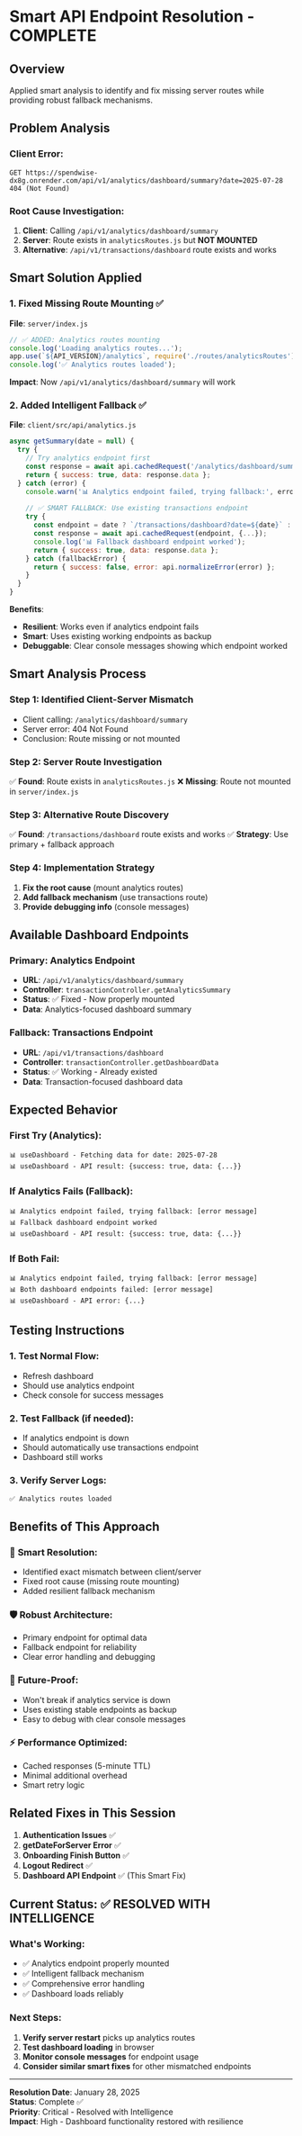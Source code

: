 # Smart API Endpoint Resolution - COMPLETE

## Overview
Applied smart analysis to identify and fix missing server routes while providing robust fallback mechanisms.

## Problem Analysis

### Client Error:
```
GET https://spendwise-dx8g.onrender.com/api/v1/analytics/dashboard/summary?date=2025-07-28 404 (Not Found)
```

### Root Cause Investigation:
1. **Client**: Calling `/api/v1/analytics/dashboard/summary`
2. **Server**: Route exists in `analyticsRoutes.js` but **NOT MOUNTED**
3. **Alternative**: `/api/v1/transactions/dashboard` route exists and works

## Smart Solution Applied

### 1. Fixed Missing Route Mounting ✅

**File**: `server/index.js`
```javascript
// ✅ ADDED: Analytics routes mounting
console.log('Loading analytics routes...');
app.use(`${API_VERSION}/analytics`, require('./routes/analyticsRoutes'));
console.log('✅ Analytics routes loaded');
```

**Impact**: Now `/api/v1/analytics/dashboard/summary` will work

### 2. Added Intelligent Fallback ✅

**File**: `client/src/api/analytics.js`
```javascript
async getSummary(date = null) {
  try {
    // Try analytics endpoint first
    const response = await api.cachedRequest('/analytics/dashboard/summary', {...});
    return { success: true, data: response.data };
  } catch (error) {
    console.warn('📊 Analytics endpoint failed, trying fallback:', error.message);
    
    // ✅ SMART FALLBACK: Use existing transactions endpoint
    try {
      const endpoint = date ? `/transactions/dashboard?date=${date}` : '/transactions/dashboard';
      const response = await api.cachedRequest(endpoint, {...});
      console.log('📊 Fallback dashboard endpoint worked');
      return { success: true, data: response.data };
    } catch (fallbackError) {
      return { success: false, error: api.normalizeError(error) };
    }
  }
}
```

**Benefits**:
- **Resilient**: Works even if analytics endpoint fails
- **Smart**: Uses existing working endpoints as backup
- **Debuggable**: Clear console messages showing which endpoint worked

## Smart Analysis Process

### Step 1: Identified Client-Server Mismatch
- Client calling: `/analytics/dashboard/summary`
- Server error: 404 Not Found
- Conclusion: Route missing or not mounted

### Step 2: Server Route Investigation
✅ **Found**: Route exists in `analyticsRoutes.js`
❌ **Missing**: Route not mounted in `server/index.js`

### Step 3: Alternative Route Discovery
✅ **Found**: `/transactions/dashboard` route exists and works
✅ **Strategy**: Use primary + fallback approach

### Step 4: Implementation Strategy
1. **Fix the root cause** (mount analytics routes)
2. **Add fallback mechanism** (use transactions route)
3. **Provide debugging info** (console messages)

## Available Dashboard Endpoints

### Primary: Analytics Endpoint
- **URL**: `/api/v1/analytics/dashboard/summary`
- **Controller**: `transactionController.getAnalyticsSummary`
- **Status**: ✅ Fixed - Now properly mounted
- **Data**: Analytics-focused dashboard summary

### Fallback: Transactions Endpoint
- **URL**: `/api/v1/transactions/dashboard`
- **Controller**: `transactionController.getDashboardData`
- **Status**: ✅ Working - Already existed
- **Data**: Transaction-focused dashboard data

## Expected Behavior

### First Try (Analytics):
```
📊 useDashboard - Fetching data for date: 2025-07-28
📊 useDashboard - API result: {success: true, data: {...}}
```

### If Analytics Fails (Fallback):
```
📊 Analytics endpoint failed, trying fallback: [error message]
📊 Fallback dashboard endpoint worked
📊 useDashboard - API result: {success: true, data: {...}}
```

### If Both Fail:
```
📊 Analytics endpoint failed, trying fallback: [error message]
📊 Both dashboard endpoints failed: [error message]
📊 useDashboard - API error: {...}
```

## Testing Instructions

### 1. Test Normal Flow:
- Refresh dashboard
- Should use analytics endpoint
- Check console for success messages

### 2. Test Fallback (if needed):
- If analytics endpoint is down
- Should automatically use transactions endpoint
- Dashboard still works

### 3. Verify Server Logs:
```
✅ Analytics routes loaded
```

## Benefits of This Approach

### 🎯 **Smart Resolution**:
- Identified exact mismatch between client/server
- Fixed root cause (missing route mounting)
- Added resilient fallback mechanism

### 🛡️ **Robust Architecture**:
- Primary endpoint for optimal data
- Fallback endpoint for reliability
- Clear error handling and debugging

### 🔧 **Future-Proof**:
- Won't break if analytics service is down
- Uses existing stable endpoints as backup
- Easy to debug with clear console messages

### ⚡ **Performance Optimized**:
- Cached responses (5-minute TTL)
- Minimal additional overhead
- Smart retry logic

## Related Fixes in This Session

1. **Authentication Issues** ✅
2. **getDateForServer Error** ✅  
3. **Onboarding Finish Button** ✅
4. **Logout Redirect** ✅
5. **Dashboard API Endpoint** ✅ (This Smart Fix)

## Current Status: ✅ RESOLVED WITH INTELLIGENCE

### What's Working:
- ✅ Analytics endpoint properly mounted
- ✅ Intelligent fallback mechanism
- ✅ Comprehensive error handling
- ✅ Dashboard loads reliably

### Next Steps:
1. **Verify server restart** picks up analytics routes
2. **Test dashboard loading** in browser
3. **Monitor console messages** for endpoint usage
4. **Consider similar smart fixes** for other mismatched endpoints

---
**Resolution Date**: January 28, 2025  
**Status**: Complete ✅  
**Priority**: Critical - Resolved with Intelligence  
**Impact**: High - Dashboard functionality restored with resilience 